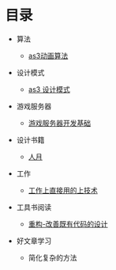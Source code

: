 # 目录

- 算法
	- [as3动画算法](https://github.com/Nick19861111/animation)

- 设计模式
	- [as3 设计模式](https://github.com/Nick19861111/-DesignPatterns)

- 游戏服务器
	- [游戏服务器开发基础](https://github.com/Nick19861111/GameServer)

- 设计书籍
	- [人月](https://github.com/Nick19861111/moon)

- 工作
	- [工作上直接用的上技术](https://github.com/Nick19861111/work)

- 工具书阅读
	- [重构-改善既有代码的设计](https://github.com/Nick19861111/refactor)

- 好文章学习
	- 简化复杂的方法